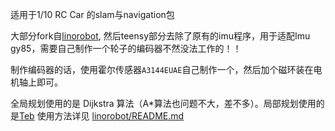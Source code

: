 适用于1/10 RC Car 的slam与navigation包

大部分fork自[linorobot](https://github.com/linorobot), 然后teensy部分去除了原有的imu程序，用于适配Imu gy85，需要自己制作一个轮子的编码器不然没法工作的！！


制作编码器的话，使用霍尔传感器`A3144EUAE`自己制作一个，然后加个磁环装在电机轴上即可。


全局规划使用的是 Dijkstra 算法（A*算法也问题不大，差不多）。局部规划使用的是[Teb](http://wiki.ros.org/teb_local_planner)
使用方法详见 [linorobot/README.md](linorobot/README.md)
